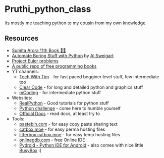 # Pruthi_python_class
 Its mostly me teaching python to my cousin from my own knowledge.
## Resources
- [Sumita Arora 11th Book 🏴‍☠️](https://files.catbox.moe/1b5gi0.pdf)
- [Automate Boring Stuff with Python](https://files.catbox.moe/) by [Al Sweigart](https://automatetheboringstuff.com/#toc)
- [Project Euler problems](https://projecteuler.net/archives)
- [A public repo of free programming books](https://github.com/EbookFoundation/free-programming-books/blob/main/books/free-programming-books-en.md)
- YT channels:
    - [Tech With Tim](https://www.youtube.com/@TechWithTim) - for fast paced begginer level stuff, few intermediate too
    - [Clear Code](https://www.youtube.com/@ClearCode) - for long and detailed python and graphics stuff
    - [mCoding](https://www.youtube.com/@mCoding) - for intermediate python stuff
- Websites:
    - [RealPython](https://realpython.com/) - Good tutorials for python stuff
    - [Python challenge](http://www.pythonchallenge.com/) - come here to humble yourself
    - [Official Docs](https://docs.python.org/3/) - read docs, at least try to
- Tools:
    - [pastebin.com](https://pastebin.com) - for easy copy paste sharing text 
    - [catbox.moe](https://catbox.moe) - for easy perma hosting files
    - [litterbox.catbox.moe](https://litterbox.catbox.moe) - for easy temp hosting files
    - [onlinegdb.com](https://onlinegdb.com) - free Online IDE 
    - [Pydroid - Python IDE for Android](https://play.google.com/store/apps/details?id=ru.iiec.pydroid3) - also comes with nice little [BusyBox](https://en.wikipedia.org/wiki/BusyBox) :)
  
